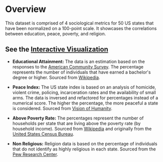 # Overview
This dataset is comprised of 4 sociological metrics for 50 US states that have been normalized on a 100-point scale. It showcases the correlations between education, peace, poverty, and religion.

## See the [Interactive Visualization](https://kevinnayar.github.io/us-states-sociological-metrics/)

* **Educational Attainment:** The data is an estimation based on the responses to the [American Community Survey](https://www.census.gov/programs-surveys/acs/). The percentage represents the number of individuals that have earned a bachelor's degree or higher. Sourced from [Wikipedia](https://en.wikipedia.org/wiki/List_of_U.S._states_by_educational_attainment).

* **Peace Index:** The US state index is based on an analysis of homicide, violent crime, policing, incarceration rates and the availability of small arms. The data is inversed and refactored for percentages instead of a numerical score. The higher the percentage, the more peaceful a state is considered. Sourced from [Vision of Humanity](http://www.visionofhumanity.org/#/page/indexes/us-peace-index).

* **Above Poverty Rate:** The percentages represent the number of households per state that are living above the poverty rate (by household income). Sourced from [Wikipedia](https://en.wikipedia.org/wiki/List_of_U.S._states_by_poverty_rate) and originally from the [United States Census Bureau](https://www.census.gov/).

* **Non Religious:** Religion data is based on the percentage of individuals that do not identify as highly religious in each state. Sourced from the [Pew Research Center](http://www.pewresearch.org/fact-tank/2016/02/29/how-religious-is-your-state/).